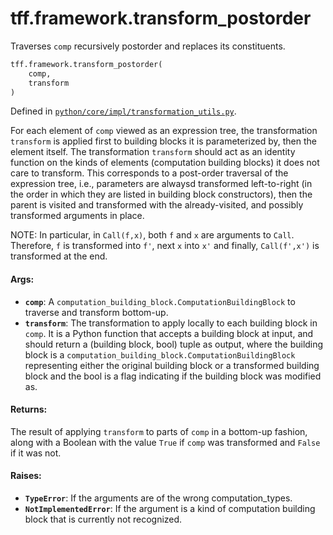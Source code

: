 <div itemscope itemtype="http://developers.google.com/ReferenceObject">
<meta itemprop="name" content="tff.framework.transform_postorder" />
<meta itemprop="path" content="Stable" />
</div>

# tff.framework.transform_postorder

Traverses `comp` recursively postorder and replaces its constituents.

```python
tff.framework.transform_postorder(
    comp,
    transform
)
```

Defined in
[`python/core/impl/transformation_utils.py`](http://github.com/tensorflow/federated/tree/master/tensorflow_federated/python/core/impl/transformation_utils.py).

<!-- Placeholder for "Used in" -->

For each element of `comp` viewed as an expression tree, the transformation
`transform` is applied first to building blocks it is parameterized by, then the
element itself. The transformation `transform` should act as an identity
function on the kinds of elements (computation building blocks) it does not care
to transform. This corresponds to a post-order traversal of the expression tree,
i.e., parameters are alwaysd transformed left-to-right (in the order in which
they are listed in building block constructors), then the parent is visited and
transformed with the already-visited, and possibly transformed arguments in
place.

NOTE: In particular, in `Call(f,x)`, both `f` and `x` are arguments to `Call`.
Therefore, `f` is transformed into `f'`, next `x` into `x'` and finally,
`Call(f',x')` is transformed at the end.

#### Args:

*   <b>`comp`</b>: A `computation_building_block.ComputationBuildingBlock` to
    traverse and transform bottom-up.
*   <b>`transform`</b>: The transformation to apply locally to each building
    block in `comp`. It is a Python function that accepts a building block at
    input, and should return a (building block, bool) tuple as output, where the
    building block is a `computation_building_block.ComputationBuildingBlock`
    representing either the original building block or a transformed building
    block and the bool is a flag indicating if the building block was modified
    as.

#### Returns:

The result of applying `transform` to parts of `comp` in a bottom-up fashion,
along with a Boolean with the value `True` if `comp` was transformed and `False`
if it was not.

#### Raises:

*   <b>`TypeError`</b>: If the arguments are of the wrong computation_types.
*   <b>`NotImplementedError`</b>: If the argument is a kind of computation
    building block that is currently not recognized.
